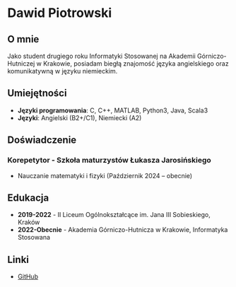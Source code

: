 # Dawid Piotrowski

## O mnie
Jako student drugiego roku Informatyki Stosowanej na Akademii Górniczo-Hutniczej w Krakowie, posiadam biegłą znajomość języka angielskiego oraz komunikatywną w języku niemieckim.

## Umiejętności
- **Języki programowania**: C, C++, MATLAB, Python3, Java, Scala3
- **Języki**: Angielski (B2+/C1), Niemiecki (A2)

## Doświadczenie
### Korepetytor - Szkoła maturzystów Łukasza Jarosińskiego
- Nauczanie matematyki i fizyki (Październik 2024 – obecnie)

## Edukacja
- **2019-2022** - II Liceum Ogólnokształcące im. Jana III Sobieskiego, Kraków
- **2022-Obecnie** - Akademia Górniczo-Hutnicza w Krakowie, Informatyka Stosowana

## Linki
- [GitHub](https://github.com/LeoTheOriginal)
